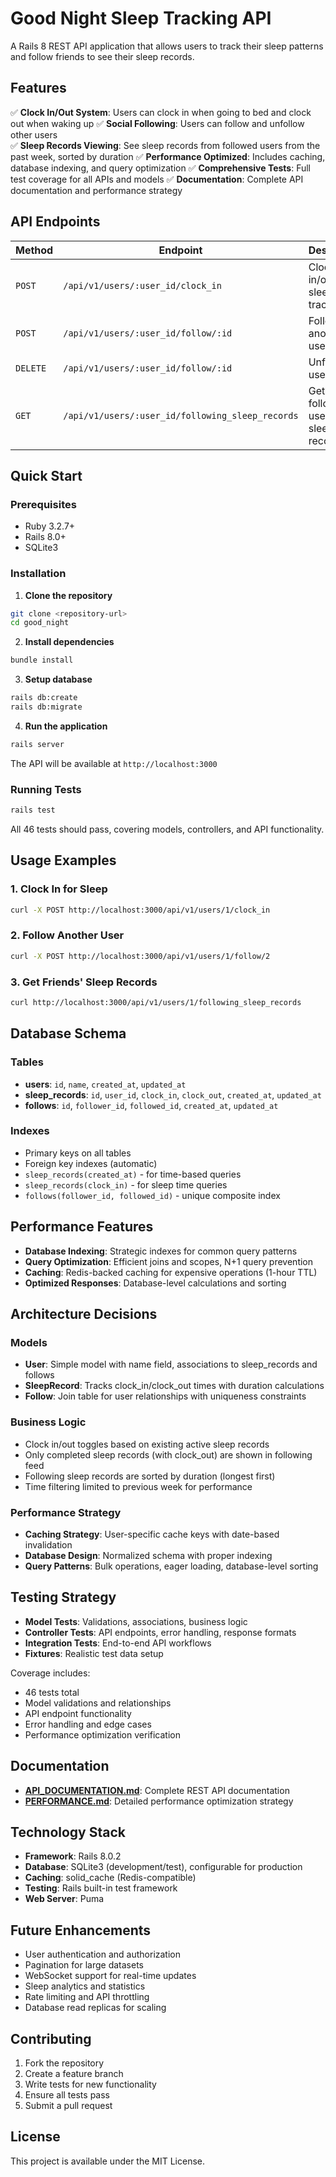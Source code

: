 # Good Night Sleep Tracking API

A Rails 8 REST API application that allows users to track their sleep patterns and follow friends to see their sleep records.

## Features

✅ **Clock In/Out System**: Users can clock in when going to bed and clock out when waking up
✅ **Social Following**: Users can follow and unfollow other users  
✅ **Sleep Records Viewing**: See sleep records from followed users from the past week, sorted by duration
✅ **Performance Optimized**: Includes caching, database indexing, and query optimization
✅ **Comprehensive Tests**: Full test coverage for all APIs and models
✅ **Documentation**: Complete API documentation and performance strategy

## API Endpoints

| Method | Endpoint | Description |
|--------|----------|-------------|
| `POST` | `/api/v1/users/:user_id/clock_in` | Clock in/out for sleep tracking |
| `POST` | `/api/v1/users/:user_id/follow/:id` | Follow another user |
| `DELETE` | `/api/v1/users/:user_id/follow/:id` | Unfollow a user |
| `GET` | `/api/v1/users/:user_id/following_sleep_records` | Get following users' sleep records |

## Quick Start

### Prerequisites
- Ruby 3.2.7+
- Rails 8.0+
- SQLite3

### Installation

1. **Clone the repository**
```bash
git clone <repository-url>
cd good_night
```

2. **Install dependencies**
```bash
bundle install
```

3. **Setup database**
```bash
rails db:create
rails db:migrate
```

4. **Run the application**
```bash
rails server
```

The API will be available at `http://localhost:3000`

### Running Tests

```bash
rails test
```

All 46 tests should pass, covering models, controllers, and API functionality.

## Usage Examples

### 1. Clock In for Sleep
```bash
curl -X POST http://localhost:3000/api/v1/users/1/clock_in
```

### 2. Follow Another User
```bash
curl -X POST http://localhost:3000/api/v1/users/1/follow/2
```

### 3. Get Friends' Sleep Records
```bash
curl http://localhost:3000/api/v1/users/1/following_sleep_records
```

## Database Schema

### Tables
- **users**: `id`, `name`, `created_at`, `updated_at`
- **sleep_records**: `id`, `user_id`, `clock_in`, `clock_out`, `created_at`, `updated_at`
- **follows**: `id`, `follower_id`, `followed_id`, `created_at`, `updated_at`

### Indexes
- Primary keys on all tables
- Foreign key indexes (automatic)
- `sleep_records(created_at)` - for time-based queries
- `sleep_records(clock_in)` - for sleep time queries  
- `follows(follower_id, followed_id)` - unique composite index

## Performance Features

- **Database Indexing**: Strategic indexes for common query patterns
- **Query Optimization**: Efficient joins and scopes, N+1 query prevention
- **Caching**: Redis-backed caching for expensive operations (1-hour TTL)
- **Optimized Responses**: Database-level calculations and sorting

## Architecture Decisions

### Models
- **User**: Simple model with name field, associations to sleep_records and follows
- **SleepRecord**: Tracks clock_in/clock_out times with duration calculations
- **Follow**: Join table for user relationships with uniqueness constraints

### Business Logic
- Clock in/out toggles based on existing active sleep records
- Only completed sleep records (with clock_out) are shown in following feed
- Following sleep records are sorted by duration (longest first)
- Time filtering limited to previous week for performance

### Performance Strategy
- **Caching Strategy**: User-specific cache keys with date-based invalidation
- **Database Design**: Normalized schema with proper indexing
- **Query Patterns**: Bulk operations, eager loading, database-level sorting

## Testing Strategy

- **Model Tests**: Validations, associations, business logic
- **Controller Tests**: API endpoints, error handling, response formats
- **Integration Tests**: End-to-end API workflows
- **Fixtures**: Realistic test data setup

Coverage includes:
- 46 tests total
- Model validations and relationships
- API endpoint functionality  
- Error handling and edge cases
- Performance optimization verification

## Documentation

- **[API_DOCUMENTATION.md](API_DOCUMENTATION.md)**: Complete REST API documentation
- **[PERFORMANCE.md](PERFORMANCE.md)**: Detailed performance optimization strategy

## Technology Stack

- **Framework**: Rails 8.0.2
- **Database**: SQLite3 (development/test), configurable for production
- **Caching**: solid_cache (Redis-compatible)
- **Testing**: Rails built-in test framework
- **Web Server**: Puma

## Future Enhancements

- User authentication and authorization
- Pagination for large datasets
- WebSocket support for real-time updates  
- Sleep analytics and statistics
- Rate limiting and API throttling
- Database read replicas for scaling

## Contributing

1. Fork the repository
2. Create a feature branch
3. Write tests for new functionality
4. Ensure all tests pass
5. Submit a pull request

## License

This project is available under the MIT License.
